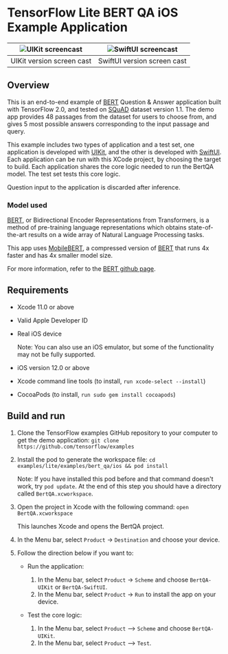 # TensorFlow Lite BERT QA iOS Example Application

![UIKit screencast]       | ![SwiftUI screencast]
:-----------------------: | :-------------------------:
UIKit version screen cast | SwiftUI version screen cast

## Overview

This is an end-to-end example of [BERT] Question & Answer application built with
TensorFlow 2.0, and tested on [SQuAD] dataset version 1.1. The demo app provides
48 passages from the dataset for users to choose from, and gives 5 most possible
answers corresponding to the input passage and query.

This example includes two types of application and a test set, one application
is developed with [UIKit], and the other is developed with [SwiftUI]. Each
application can be run with this XCode project, by choosing the target to build.
Each application shares the core logic needed to run the BertQA model. The test
set tests this core logic.

Question input to the application is discarded after inference.

### Model used

[BERT], or Bidirectional Encoder Representations from Transformers, is a method
of pre-training language representations which obtains state-of-the-art results
on a wide array of Natural Language Processing tasks.

This app uses [MobileBERT], a compressed version of [BERT] that runs 4x faster and
has 4x smaller model size.

For more information, refer to the [BERT github page][BERT].

## Requirements

*   Xcode 11.0 or above

*   Valid Apple Developer ID

*   Real iOS device

    Note: You can also use an iOS emulator, but some of the functionality may
    not be fully supported.

*   iOS version 12.0 or above

*   Xcode command line tools (to install, `run xcode-select --install`)

*   CocoaPods (to install, `run sudo gem install cocoapods`)

## Build and run

1.  Clone the TensorFlow examples GitHub repository to your computer to get the
    demo application: `git clone https://github.com/tensorflow/examples`

1.  Install the pod to generate the workspace file: `cd
    examples/lite/examples/bert_qa/ios && pod install`

    Note: If you have installed this pod before and that command doesn't work,
    try `pod update`. At the end of this step you should have a directory called
    `BertQA.xcworkspace`.

1.  Open the project in Xcode with the following command: `open
    BertQA.xcworkspace`

    This launches Xcode and opens the BertQA project.

1.  In the Menu bar, select `Product` → `Destination` and choose your device.

1. Follow the direction below if you want to:
    *   Run the application:
        1.  In the Menu bar, select `Product` → `Scheme` and choose
            `BertQA-UIKit` or `BertQA-SwiftUI`.
        1.  In the Menu bar, select `Product` → `Run` to install the app on your
            device.
    *   Test the core logic:

        1.  In the Menu bar, select `Product` --> `Scheme` and choose
            `BertQA-UIKit`.
        1.  In the Menu bar, select `Product` --> `Test`.

[UIKit screencast]: https://storage.googleapis.com/download.tensorflow.org/models/tflite/screenshots/bertqa_ios_uikit_demo.gif
[SwiftUI screencast]: https://storage.googleapis.com/download.tensorflow.org/models/tflite/screenshots/bertqa_ios_swiftui_demo.gif
[BERT]: https://github.com/google-research/bert
[MobileBERT]:https://tfhub.dev/tensorflow/tfjs-model/mobilebert/1
[SQuAD]: https://rajpurkar.github.io/SQuAD-explorer/
[UIKit]: https://developer.apple.com/documentation/uikit
[SwiftUI]: https://developer.apple.com/documentation/swiftui
[bert tokenization]: https://github.com/google-research/bert#tokenization
